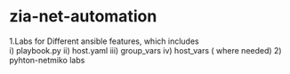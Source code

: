 # zia-net-automation
1.Labs for Different ansible features, which includes   
    i) playbook.py
    ii) host.yaml
    iii) group_vars
    iv) host_vars ( where needed)
 2) pyhton-netmiko labs
